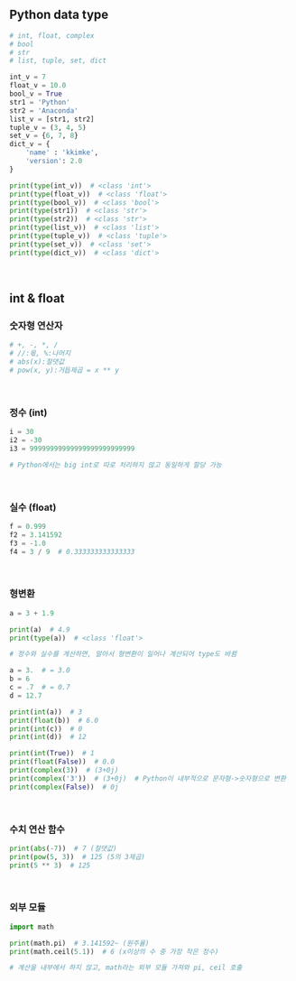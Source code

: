 ## Python data type

```python
# int, float, complex
# bool
# str
# list, tuple, set, dict
```

```python
int_v = 7
float_v = 10.0
bool_v = True
str1 = 'Python'
str2 = 'Anaconda'
list_v = [str1, str2]
tuple_v = (3, 4, 5)
set_v = {6, 7, 8}
dict_v = {
    'name' : 'kkimke',
    'version': 2.0
}

print(type(int_v))  # <class 'int'>
print(type(float_v))  # <class 'float'>
print(type(bool_v))  # <class 'bool'>
print(type(str1))  # <class 'str'>
print(type(str2))  # <class 'str'>
print(type(list_v))  # <class 'list'>
print(type(tuple_v))  # <class 'tuple'>
print(type(set_v))  # <class 'set'>
print(type(dict_v))  # <class 'dict'>
```

<br>

## int & float

### 숫자형 연산자

```python
# +, -, *, /
# //:몫, %:나머지
# abs(x):절댓값
# pow(x, y):거듭제곱 = x ** y
```

<br>

### 정수 (int)

```python
i = 30
i2 = -30
i3 = 99999999999999999999999999

# Python에서는 big int로 따로 처리하지 않고 동일하게 할당 가능
```

<br>

### 실수 (float)

```python
f = 0.999
f2 = 3.141592
f3 = -1.0
f4 = 3 / 9  # 0.333333333333333
```

<br>

### 형변환

```python
a = 3 + 1.9

print(a)  # 4.9
print(type(a))  # <class 'float'>

# 정수와 실수를 계산하면, 알아서 형변환이 일어나 계산되어 type도 바뀜
```

```python
a = 3.  # = 3.0
b = 6
c = .7  # = 0.7
d = 12.7

print(int(a))  # 3
print(float(b))  # 6.0
print(int(c))  # 0
print(int(d))  # 12
```

```python
print(int(True))  # 1
print(float(False))  # 0.0
print(complex(3))  # (3+0j)
print(complex('3'))  # (3+0j)  # Python이 내부적으로 문자형->숫자형으로 변환
print(complex(False))  # 0j
```

<br>

### 수치 연산 함수

```python
print(abs(-7))  # 7 (절댓값)
print(pow(5, 3))  # 125 (5의 3제곱)
print(5 ** 3)  # 125
```

<br>

### 외부 모듈

```python
import math

print(math.pi)  # 3.141592~ (원주율)
print(math.ceil(5.1))  # 6 (x이상의 수 중 가장 작은 정수)

# 계산을 내부에서 하지 않고, math라는 외부 모듈 가져와 pi, ceil 호출
```

